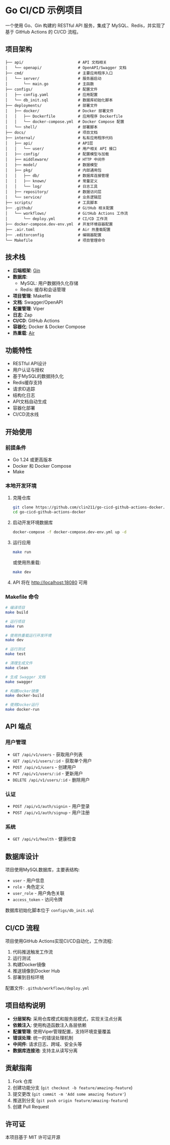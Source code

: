 # Go CI/CD 示例项目

一个使用 Go、Gin 构建的 RESTful API 服务，集成了 MySQL、Redis，并实现了基于 GitHub Actions 的 CI/CD 流程。

## 项目架构

```
├── api/                        # API 文档相关
│   └── openapi/                # OpenAPI/Swagger 文档
├── cmd/                        # 主要应用程序入口
│   └── server/                 # 服务器启动
│       └── main.go             # 主函数
├── configs/                    # 配置文件
│   ├── config.yaml             # 应用配置
│   └── db_init.sql             # 数据库初始化脚本
├── deployments/                # 部署文件
│   ├── docker/                 # Docker 部署文件
│   │   ├── Dockerfile          # 应用程序 Dockerfile
│   │   └── docker-compose.yml  # Docker Compose 配置
│   └── shell/                  # 部署脚本
├── docs/                       # 项目文档
├── internal/                   # 私有应用程序代码
│   ├── api/                    # API层
│   │   └── user/               # 用户相关 API 接口
│   ├── config/                 # 配置模型与加载
│   ├── middleware/             # HTTP 中间件
│   ├── model/                  # 数据模型
│   ├── pkg/                    # 内部通用包
│   │   ├── db/                 # 数据库连接管理
│   │   ├── known/              # 常量定义
│   │   └── log/                # 日志工具
│   ├── repository/             # 数据访问层
│   └── service/                # 业务逻辑层
├── scripts/                    # 工具脚本
├── .github/                    # GitHub 相关配置
│   └── workflows/              # GitHub Actions 工作流
│       └── deploy.yml          # CI/CD 工作流
├── docker-compose.dev-env.yml  # 开发环境容器配置
├── .air.toml                   # Air 热重载配置
├── .editorconfig               # 编辑器配置
└── Makefile                    # 项目管理命令
```

## 技术栈

- **后端框架**: [Gin](https://github.com/gin-gonic/gin)
- **数据库**:
  - MySQL: 用户数据持久化存储
  - Redis: 缓存和会话管理
- **项目管理**: Makefile
- **文档**: Swagger/OpenAPI
- **配置管理**: Viper
- **日志**: Zap
- **CI/CD**: GitHub Actions
- **容器化**: Docker & Docker Compose
- **热重载**: [Air](https://github.com/cosmtrek/air)

## 功能特性

- RESTful API设计
- 用户认证与授权
- 基于MySQL的数据持久化
- Redis缓存支持
- 请求ID追踪
- 结构化日志
- API文档自动生成
- 容器化部署
- CI/CD流水线

## 开始使用

### 前提条件

- Go 1.24 或更高版本
- Docker 和 Docker Compose
- Make

### 本地开发环境

1. 克隆仓库

   ```bash
   git clone https://github.com/clin211/go-cicd-github-actions-docker.git
   cd go-cicd-github-actions-docker
   ```

2. 启动开发环境数据库

   ```bash
   docker-compose -f docker-compose.dev-env.yml up -d
   ```

3. 运行应用

   ```bash
   make run
   ```

   或使用热重载:

   ```bash
   make dev
   ```

4. API 将在 <http://localhost:18080> 可用

### Makefile 命令

```bash
# 编译项目
make build

# 运行项目
make run

# 使用热重载运行开发环境
make dev

# 运行测试
make test

# 清理生成文件
make clean

# 生成 Swagger 文档
make swagger

# 构建Docker镜像
make docker-build

# 使用Docker运行
make docker-run
```

## API 端点

### 用户管理

- `GET /api/v1/users` - 获取用户列表
- `GET /api/v1/users/:id` - 获取单个用户
- `POST /api/v1/users` - 创建用户
- `PUT /api/v1/users/:id` - 更新用户
- `DELETE /api/v1/users/:id` - 删除用户

### 认证

- `POST /api/v1/auth/signin` - 用户登录
- `POST /api/v1/auth/signup` - 用户注册

### 系统

- `GET /api/v1/health` - 健康检查

## 数据库设计

项目使用MySQL数据库，主要表结构:

- `user` - 用户信息
- `role` - 角色定义
- `user_role` - 用户角色关联
- `access_token` - 访问令牌

数据库初始化脚本位于 `configs/db_init.sql`

## CI/CD 流程

项目使用GitHub Actions实现CI/CD自动化，工作流程:

1. 代码推送触发工作流
2. 运行测试
3. 构建Docker镜像
4. 推送镜像到Docker Hub
5. 部署到目标环境

配置文件: `.github/workflows/deploy.yml`

## 项目结构说明

- **分层架构**: 采用仓库模式和服务层模式，实现关注点分离
- **依赖注入**: 使用构造函数注入各层依赖
- **配置管理**: 使用Viper管理配置，支持环境变量覆盖
- **错误处理**: 统一的错误处理机制
- **中间件**: 请求日志、跨域、安全头等
- **数据库连接池**: 支持主从读写分离

## 贡献指南

1. Fork 仓库
2. 创建功能分支 (`git checkout -b feature/amazing-feature`)
3. 提交更改 (`git commit -m 'Add some amazing feature'`)
4. 推送到分支 (`git push origin feature/amazing-feature`)
5. 创建 Pull Request

## 许可证

本项目基于 MIT 许可证开源
